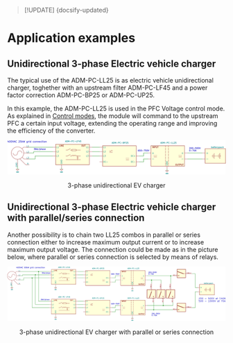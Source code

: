 > [!UPDATE] {docsify-updated}
# Application examples


## Unidirectional 3-phase Electric vehicle charger
The typical use of the ADM-PC-LL25 is as electric vehicle unidirectional charger, toghether with an upstream filter ADM-PC-LF45 and a power factor correction ADM-PC-BP25 or ADM-PC-UP25.

In this example, the ADM-PC-LL25 is used in the PFC Voltage control mode. As explained in [Control modes](power-modules/ADM-PC-LL25/theory_of_operation.md#control-modes), the module will command to the upstream PFC a certain input voltage, extending the operating range and improving the efficiency of the converter.


![3phase charging](images/app_3phase_charger2.svg ':size=100%')
<figcaption style="text-align: center">3-phase unidirectional EV charger</figcaption>

## Unidirectional 3-phase Electric vehicle charger with parallel/series connection
Another possibility is to chain two LL25 combos in parallel or series connection either to increase maximum output current or to increase maximum output voltage. The connection could be made as in the picture below, where parallel or series connection is selected by means of relays.

![3phase charging](images/diagrams-BPUD_500V-1000V.svg ':size=100%')
<figcaption style="text-align: center">3-phase unidirectional EV charger with parallel or series connection</figcaption>

